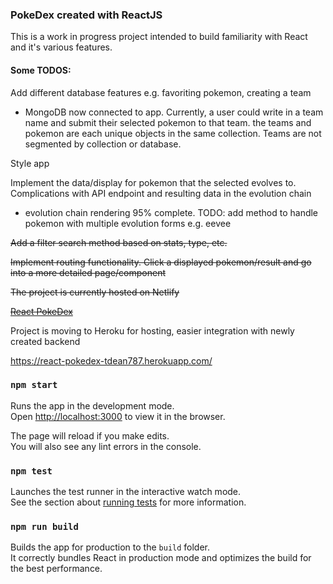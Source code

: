 ### PokeDex created with ReactJS

This is a work in progress project intended to build familiarity with React and it's various features.

#### Some TODOS:


Add different database features e.g. favoriting pokemon, creating a team 

- MongoDB now connected to app. Currently, a user could write in a team name and submit their selected pokemon to that team. the teams and pokemon are each unique objects in the same collection. Teams are not segmented by collection or database.
 
Style app

Implement the data/display for pokemon that the selected evolves to. Complications with API endpoint and resulting data in the evolution chain 

- evolution chain rendering 95% complete. TODO: add method to handle pokemon with multiple evolution forms e.g. eevee

 ~~Add a filter search method based on stats, type, etc.~~
 
 ~~Implement routing functionality. Click a displayed pokemon/result and go into a more detailed page/component~~

~~The project is currently hosted on Netlify~~

~~[React PokeDex](https://cool-react-pokedex.netlify.app/)~~

Project is moving to Heroku for hosting, easier integration with newly created backend

https://react-pokedex-tdean787.herokuapp.com/

### `npm start`

Runs the app in the development mode.\
Open [http://localhost:3000](http://localhost:3000) to view it in the browser.

The page will reload if you make edits.\
You will also see any lint errors in the console.

### `npm test`

Launches the test runner in the interactive watch mode.\
See the section about [running tests](https://facebook.github.io/create-react-app/docs/running-tests) for more information.

### `npm run build`

Builds the app for production to the `build` folder.\
It correctly bundles React in production mode and optimizes the build for the best performance.
